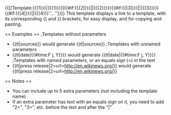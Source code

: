 <includeonly><nowiki>{{</nowiki>[[Template:{{{1}}}|{{{1}}}]]{{#if:{{{2|}}}|&#124;{{{2}}}}}{{#if:{{{3|}}}|&#124;{{{3}}}}}{{#if:{{{4|}}}|&#124;{{{4}}}''...''}}<nowiki>}}</nowiki></includeonly><noinclude>
This template displays a link to a template, with its corresponding <nowiki>{{</nowiki> and <nowiki>}}</nowiki> brackets, for easy display, and for copying and pasting.

== Examples ==
;Templates without parameters
* &#123;{tl|sources}} would generate {{tl|sources}}
;Templates with unnamed parameters
* &#123;{tl|date|{{#time:F j, Y}}}} would generate {{tl|date|{{#time:F j, Y}}}}
;Templates with named parameters, or an equals sign (=) in the text
* &#123;{tl|press release|2=url=http://en.wikinews.org/}} would generate {{tl|press release|2=url=http://en.wikinews.org/}}

== Notes ==
* You can include up to 5 extra parameters (not including the template name)
* If an extra parameter has text with an equals sign on it, you need to add "2=", "3=", etc. before the text and after the "|"
